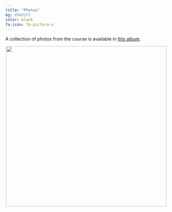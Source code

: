```yaml
---
title: "Photos"
bg: #9AD1F5
color: black
fa-icon: fa-picture-o
---
```


A collection of photos from the course is available in <a href="https://photos.app.goo.gl/FYwQo2b8DfHTvMfn1">this album</a>.

<center>
<a href="https://photos.app.goo.gl/FYwQo2b8DfHTvMfn1">
<img src="https://github.com/telecombcn-dl/2017-dlcv/blob/gh-pages/img/photos/dlcv-2017.gif?raw=true" width=500>
</a>
<center>
